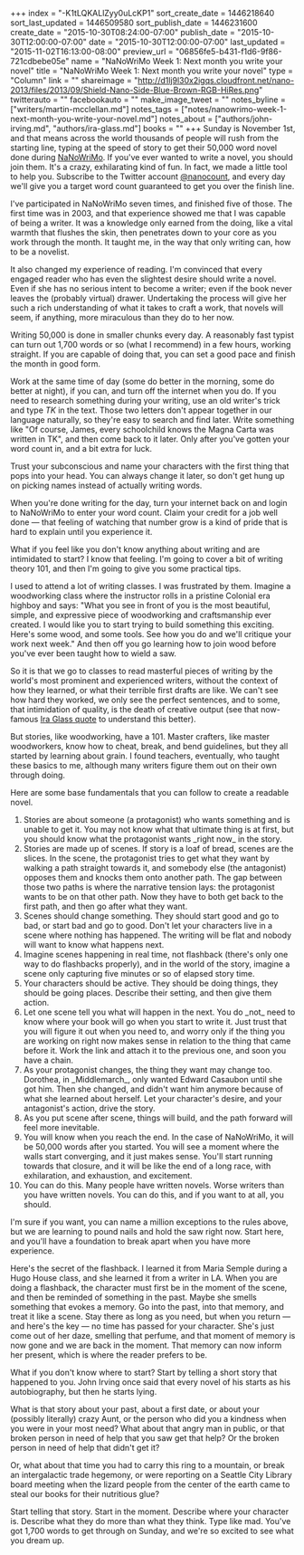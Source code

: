 +++
index = "-K1tLQKALlZyy0uLcKP1"
sort_create_date = 1446218640
sort_last_updated = 1446509580
sort_publish_date = 1446231600
create_date = "2015-10-30T08:24:00-07:00"
publish_date = "2015-10-30T12:00:00-07:00"
date = "2015-10-30T12:00:00-07:00"
last_updated = "2015-11-02T16:13:00-08:00"
preview_url = "06856fe5-b431-f1d6-9f86-721cdbebe05e"
name = "NaNoWriMo Week 1: Next month you write your novel"
title = "NaNoWriMo Week 1: Next month you write your novel"
type = "Column"
link = ""
shareimage = "http://d1lj9l30x2igqs.cloudfront.net/nano-2013/files/2013/09/Shield-Nano-Side-Blue-Brown-RGB-HiRes.png"
twitterauto = ""
facebookauto = ""
make_image_tweet = ""
notes_byline = ["writers/martin-mcclellan.md"]
notes_tags = ["notes/nanowrimo-week-1-next-month-you-write-your-novel.md"]
notes_about = ["authors/john-irving.md", "authors/ira-glass.md"]
books = ""
+++
Sunday is November 1st, and that means across the world thousands of people will rush from the starting line, typing at the speed of story to get their 50,000 word novel done during [NaNoWriMo](http://nanowrimo.org/ "National Novel Writing Month"). If you've ever wanted to write a novel, you should join them. It's a crazy, exhilarating kind of fun. In fact, we made a little tool to help you. Subscribe to the Twitter account [@nanocount](https://twitter.com/nanocount "NaNoWriMo Word Count (@NaNoCount) | Twitter"), and every day we'll give you a target word count guaranteed to get you over the finish line.

I've participated in NaNoWriMo seven times, and finished five of those. The first time was in 2003, and that experience showed me that I was capable of being a writer. It was a knowledge only earned from the doing, like a vital warmth that flushes the skin, then penetrates down to your core as you work through the month. It taught me, in the way that only writing can, how to be a novelist. 

It also changed my experience of reading. I'm convinced that every engaged reader who has even the slightest desire should write a novel. Even if she has no serious intent to become a writer; even if the book never leaves the (probably virtual) drawer. Undertaking the process will give her such a rich understanding of what it takes to craft a work, that novels will seem, if anything, more miraculous than they do to her now.

<div class="break"></div>

Writing 50,000 is done in smaller chunks every day. A reasonably fast typist can turn out 1,700 words or so (what I recommend) in a few hours, working straight. If you are capable of doing that, you can set a good pace and finish the month in good form. 

Work at the same time of day (some do better in the morning, some do better at night), if you can, and turn off the internet when you do. If you need to research something during your writing, use an old writer's trick and type _TK_ in the text. Those two letters don't appear together in our language naturally, so they're easy to search and find later. Write something like "Of course, James, every schoolchild knows the Magna Carta was written in TK", and then come back to it later. Only after you've gotten your word count in, and a bit extra for luck.

Trust your subconscious and name your characters with the first thing that pops into your head. You can always change it later, so don't get hung up on picking names instead of actually writing words.

When you're done writing for the day, turn your internet back on and login to NaNoWriMo to enter your word count. Claim your credit for a job well done — that feeling of watching that number grow is a kind of pride that is hard to explain until you experience it. 

<div class="break"></div>

What if you feel like you don't know anything about writing and are intimidated to start? I know that feeling. I'm going to cover a bit of writing theory 101, and then I'm going to give you some practical tips.

I used to attend a lot of writing classes. I was frustrated by them. Imagine a woodworking class where the instructor rolls in a pristine Colonial era highboy and says: "What you see in front of you is the most beautiful, simple, and expressive piece of woodworking and craftsmanship ever created. I would like you to start trying to build something this exciting. Here's some wood, and some tools. See how you do and we'll critique your work next week." And then off you go learning how to join wood before you've ever been taught how to wield a saw.

So it is that we go to classes to read masterful pieces of writing by the world's most prominent and experienced writers, without the context of how they learned, or what their terrible first drafts are like. We can't see how hard they worked, we only see the perfect sentences, and to some, that intimidation of quality, is the death of creative output (see that now-famous [Ira Glass quote](https://vimeo.com/24715531) to understand this better). 

But stories, like woodworking, have a 101. Master crafters, like master woodworkers, know how to cheat, break, and bend guidelines, but they all started by learning about grain. I found teachers, eventually, who taught these basics to me, although many writers figure them out on their own through doing. 

Here are some base fundamentals that you can follow to create a readable novel.

<ol class="article-list">

<li>Stories are about someone (a protagonist) who wants something and is unable to get it. You may not know what that ultimate thing is at first, but you should know what the protagonist wants _right now_ in the story.</li>
<li>Stories are made up of scenes. If story is a loaf of bread, scenes are the slices. In the scene, the protagonist tries to get what they want by walking a path straight towards it, and somebody else (the antagonist) opposes them and knocks them onto another path. The gap between those two paths is where the narrative tension lays: the protagonist wants to be on that other path. Now they have to both get back to the first path, and then go after what they want.</li>
<li>Scenes should change something. They should start good and go to bad, or start bad and go to good. Don't let your characters live in a scene where nothing has happened. The writing will be flat and nobody will want to know what happens next.</li>
<li>Imagine scenes happening in real time, not flashback (there's only one way to do flashbacks properly), and in the world of the story, imagine a scene only capturing five minutes or so of elapsed story time.</li> 
<li>Your characters should be active. They should be doing things, they should be going places. Describe their setting, and then give them action.</li>
<li>Let one scene tell you what will happen in the next. You do _not_ need to know where your book will go when you start to write it. Just trust that you will figure it out when you need to, and worry only if the thing you are working on right now makes sense in relation to the thing that came before it. Work the link and attach it to the previous one, and soon you have a chain.</li>
<li>As your protagonist changes, the thing they want may change too.  Dorothea, in _Middlemarch_, only wanted Edward Casaubon until she got him. Then she changed, and didn't want him anymore because of what she learned about herself. Let your character's desire, and your antagonist's action, drive the story.</li>
<li>As you put scene after scene, things will build, and the path forward will feel more inevitable.</li> 
<li>You will know when you reach the end. In the case of NaNoWriMo, it will be 50,000 words after you started. You will see a moment where the walls start converging, and it just makes sense. You'll start running towards that closure, and it will be like the end of a long race, with exhilaration, and exhaustion, and excitement.</li> 
<li>You can do this. Many people have written novels. Worse writers than you have written novels. You can do this, and if you want to at all, you should.</li> 
</ol>
I'm sure if you want, you can name a million exceptions to the rules above, but we are learning to pound nails and hold the saw right now. Start here, and you'll have a foundation to break apart when you have more experience.

<div class="break"></div>

Here's the secret of the flashback. I learned it from Maria Semple during a Hugo House class, and she learned it from a writer in LA. When you are doing a flashback, the character must first be in the moment of the scene, and then be reminded of something in the past. Maybe she smells something that evokes a memory. Go into the past, into that memory, and treat it like a scene. Stay there as long as you need, but when you return — and here's the key — no time has passed for your character. She's just come out of her daze, smelling that perfume, and that moment of memory is now gone and we are back in the moment. That memory can now inform her present, which is where the reader prefers to be.

<div class="break"></div>

What if you don't know where to start? Start by telling a short story that happened to you. John Irving once said that every novel of his starts as his autobiography, but then he starts lying. 

What is that story about your past, about a first date, or about your (possibly literally) crazy Aunt, or the person who did you a kindness when you were in your most need? What about that angry man in public, or that broken person in need of help that you saw get that help? Or the broken person in need of help that didn't get it?

Or, what about that time you had to carry this ring to a mountain, or break an intergalactic trade hegemony, or were reporting on a Seattle City Library board meeting when the lizard people from the center of the earth came to steal our books for their nutritious glue?

Start telling that story. Start in the moment. Describe where your character is. Describe what they do more than what they think. Type like mad. You've got 1,700 words to get through on Sunday, and we're so excited to see what you dream up. 